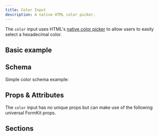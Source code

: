 ```yaml
---
title: Color Input
description: A native HTML color picker.
---
```


<InputPageHero title="Color"></InputPageHero>

<page-toc></page-toc>

The `color` input uses HTML's [native color picker](https://developer.mozilla.org/en-US/docs/Web/HTML/Element/input/color) to allow users to easily select a hexadecimal color.

## Basic example

<example
  name="Color input"
  file="_content/examples/color/color-base.vue">
</example>

## Schema

Simple color schema example:

<example
name="Schema"
file="_content/examples/color/color-schema.vue"></example>

## Props & Attributes

The `color` input has no unique props but can make use of the following universal
FormKit props.

<reference-table>
</reference-table>

## Sections

<section-keys-intro></section-keys-intro>

<div>
  <formkit-input-diagram
    label-content="Favorite color"
    input-content="Color selector here"
    help-content="Select your favorite color."
    message-content="Only primary colors allowed."
    prefix-icon-content="🎨"
    suffix-icon-content="👍"
  >
  </formkit-input-diagram>
</div>

<reference-table type="sectionKeys" primary="section-key">
</reference-table>
